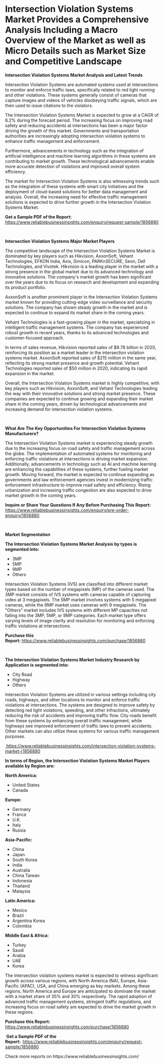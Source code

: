 <p><h1>Intersection Violation Systems Market Provides a Comprehensive Analysis Including a Macro Overview of the Market as well as Micro Details such as Market Size and Competitive Landscape</h1></p><p><strong>Intersection Violation Systems Market Analysis and Latest Trends</strong></p>
<p><p>Intersection Violation Systems are automated systems used at intersections to monitor and enforce traffic laws, specifically related to red light running and other violations. These systems generally consist of cameras that capture images and videos of vehicles disobeying traffic signals, which are then used to issue citations to the violators.</p><p>The Intersection Violation Systems Market is expected to grow at a CAGR of 6.2% during the forecast period. The increasing focus on improving road safety and reducing accidents at intersections has been a major factor driving the growth of this market. Governments and transportation authorities are increasingly adopting intersection violation systems to enhance traffic management and enforcement.</p><p>Furthermore, advancements in technology such as the integration of artificial intelligence and machine learning algorithms in these systems are contributing to market growth. These technological advancements enable more accurate detection of violations and improved overall system efficiency.</p><p>The market for Intersection Violation Systems is also witnessing trends such as the integration of these systems with smart city initiatives and the deployment of cloud-based solutions for better data management and analysis. Overall, the increasing need for effective traffic management solutions is expected to drive further growth in the Intersection Violation Systems Market.</p></p>
<p><strong>Get a Sample PDF of the Report:&nbsp;</strong> <a href="https://www.reliablebusinessinsights.com/enquiry/request-sample/1856880">https://www.reliablebusinessinsights.com/enquiry/request-sample/1856880</a></p>
<p>&nbsp;</p>
<p><strong>Intersection Violation Systems Major Market Players</strong></p>
<p><p>The competitive landscape of the Intersection Violation Systems Market is dominated by key players such as Hikvision, AxxonSoft, Vehant Technologies, EFKON India, Axis, Simicon, PARKnSECURE, Seon, Dell Technologies, and Vivotek. Hikvision is a leading player in the market with a strong presence in the global market due to its advanced technology and innovative solutions. The company's market growth has been significant over the years due to its focus on research and development and expanding its product portfolio.</p><p>AxxonSoft is another prominent player in the Intersection Violation Systems market known for providing cutting-edge video surveillance and security solutions. The company has shown steady growth in the market and is expected to continue to expand its market share in the coming years.</p><p>Vehant Technologies is a fast-growing player in the market, specializing in intelligent traffic management systems. The company has experienced robust growth in recent years, thanks to its advanced technologies and customer-focused approach.</p><p>In terms of sales revenue, Hikvision reported sales of $9.78 billion in 2020, reinforcing its position as a market leader in the intersection violation systems market. AxxonSoft reported sales of $215 million in the same year, reflecting its strong market presence and growth potential. Vehant Technologies reported sales of $50 million in 2020, indicating its rapid expansion in the market.</p><p>Overall, the Intersection Violation Systems market is highly competitive, with key players such as Hikvision, AxxonSoft, and Vehant Technologies leading the way with their innovative solutions and strong market presence. These companies are expected to continue growing and expanding their market share in the coming years, driven by technological advancements and increasing demand for intersection violation systems.</p></p>
<p>&nbsp;</p>
<p><strong>What Are The Key Opportunities For Intersection Violation Systems Manufacturers?</strong></p>
<p><p>The Intersection Violation Systems market is experiencing steady growth due to the increasing focus on road safety and traffic management across the globe. The implementation of automated systems for monitoring and enforcing traffic violations at intersections is driving market expansion. Additionally, advancements in technology such as AI and machine learning are enhancing the capabilities of these systems, further fueling market growth. Moving forward, the market is expected to continue expanding as governments and law enforcement agencies invest in modernizing traffic enforcement infrastructure to improve road safety and efficiency. Rising urbanization and increasing traffic congestion are also expected to drive market growth in the coming years.</p></p>
<p><strong>Inquire or Share Your Questions If Any Before Purchasing This Report:</strong> <a href="https://www.reliablebusinessinsights.com/enquiry/pre-order-enquiry/1856880">https://www.reliablebusinessinsights.com/enquiry/pre-order-enquiry/1856880</a></p>
<p>&nbsp;</p>
<p><strong>Market Segmentation</strong></p>
<p><strong>The Intersection Violation Systems Market Analysis by types is segmented into:</strong></p>
<p><ul><li>3MP</li><li>5MP</li><li>9MP</li><li>Others</li></ul></p>
<p><p>Intersection Violation Systems (IVS) are classified into different market types based on the number of megapixels (MP) of the cameras used. The 3MP market consists of IVS systems with cameras capable of capturing video at 3 megapixels. The 5MP market involves systems with 5 megapixel cameras, while the 9MP market uses cameras with 9 megapixels. The "Others" market includes IVS systems with different MP capacities not falling into the 3MP, 5MP, or 9MP categories. Each market type offers varying levels of image clarity and resolution for monitoring and enforcing traffic violations at intersections.</p></p>
<p><strong>Purchase this Report:&nbsp;</strong><a href="https://www.reliablebusinessinsights.com/purchase/1856880">https://www.reliablebusinessinsights.com/purchase/1856880</a></p>
<p>&nbsp;</p>
<p><strong>The Intersection Violation Systems Market Industry Research by Application is segmented into:</strong></p>
<p><ul><li>City ​​Road</li><li>Highway</li><li>Others</li></ul></p>
<p><p>Intersection Violation Systems are utilized in various settings including city roads, highways, and other locations to monitor and enforce traffic violations at intersections. The systems are designed to improve safety by detecting red light violations, speeding, and other infractions, ultimately reducing the risk of accidents and improving traffic flow. City roads benefit from these systems by enhancing overall traffic management, while highways see improved enforcement of traffic laws to prevent accidents. Other markets can also utilize these systems for various traffic management purposes.</p></p>
<p><a href="https://www.reliablebusinessinsights.com/intersection-violation-systems-market-r1856880">&nbsp;https://www.reliablebusinessinsights.com/intersection-violation-systems-market-r1856880</a></p>
<p><strong>In terms of Region, the Intersection Violation Systems Market Players available by Region are:</strong></p>
<p>
    <p> <strong> North America: </strong>
        <ul>
            <li>United States</li>
            <li>Canada</li>
        </ul>
        </p> 
    <p> <strong> Europe: </strong>
        <ul>
            <li>Germany</li>
            <li>France</li>
            <li>U.K.</li>
            <li>Italy</li>
            <li>Russia</li>
        </ul>
        </p> 
    <p> <strong> Asia-Pacific: </strong>
        <ul>
            <li>China</li>
            <li>Japan</li>
            <li>South Korea</li>
            <li>India</li>
            <li>Australia</li>
            <li>China Taiwan</li>
            <li>Indonesia</li>
            <li>Thailand</li>
            <li>Malaysia</li>
        </ul>
        </p> 
    <p> <strong> Latin America: </strong>
        <ul>
            <li>Mexico</li>
            <li>Brazil</li>
            <li>Argentina Korea</li>
            <li>Colombia</li>
        </ul>
        </p> 
    <p> <strong> Middle East & Africa: </strong>
        <ul>
            <li>Turkey</li>
            <li>Saudi</li>
            <li>Arabia</li>
            <li>UAE</li>
            <li>Korea</li>
        </ul>
    </p>
    </p>
<p><p>The intersection violation systems market is expected to witness significant growth across various regions, with North America (NA), Europe, Asia-Pacific (APAC), USA, and China emerging as key markets. Among these regions, North America and Europe are anticipated to dominate the market with a market share of 35% and 30% respectively. The rapid adoption of advanced traffic management systems, stringent traffic regulations, and increasing focus on road safety are expected to drive the market growth in these regions.</p></p>
<p><strong>Purchase this Report: </strong><a href="https://www.reliablebusinessinsights.com/purchase/1856880">https://www.reliablebusinessinsights.com/purchase/1856880</a></p>
<p>&nbsp;<strong>Get a Sample PDF of the Report:&nbsp;&nbsp;</strong><a href="https://www.reliablebusinessinsights.com/enquiry/request-sample/1856880">https://www.reliablebusinessinsights.com/enquiry/request-sample/1856880</a></p>
<p><strong></strong></p>
<p>Check more reports on https://www.reliablebusinessinsights.com/</p>